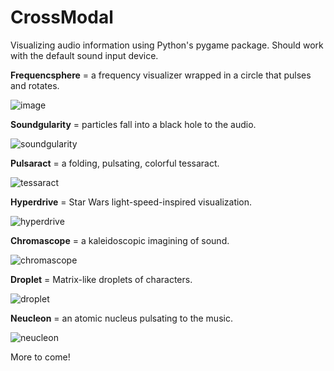 # CrossModal
Visualizing audio information using Python's pygame package. Should work with the default sound input device.


**Frequencsphere** = a frequency visualizer wrapped in a circle that pulses and rotates.

![image](https://github.com/user-attachments/assets/9a516a95-7bd0-42d9-b6b8-6eb17a88562d)

**Soundgularity** = particles fall into a black hole to the audio.

![soundgularity](https://github.com/user-attachments/assets/e96486ad-3677-43d4-ab7e-7aed2ffe6931)

**Pulsaract** = a folding, pulsating, colorful tessaract.

![tessaract](https://github.com/user-attachments/assets/ba5daf61-6309-4c98-bab0-0151f7f659e3)

**Hyperdrive** = Star Wars light-speed-inspired visualization.

![hyperdrive](https://github.com/user-attachments/assets/4d3531a6-0ea2-4c93-b439-84d3191a2b36)

**Chromascope** = a kaleidoscopic imagining of sound.

![chromascope](https://github.com/user-attachments/assets/3e6879f3-ee55-4475-ae5b-582303e64ebc)

**Droplet** = Matrix-like droplets of characters.

![droplet](https://github.com/user-attachments/assets/52afa63b-bc32-41b0-88ac-88ee2d3b002f)

**Neucleon** = an atomic nucleus pulsating to the music.

![neucleon](https://github.com/user-attachments/assets/31dc63b3-0a82-4294-b4fc-312bb218c6ff)

More to come!
